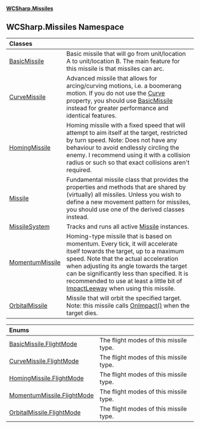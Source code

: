 #### [WCSharp\.Missiles](README.md 'README')

## WCSharp\.Missiles Namespace

| Classes | |
| :--- | :--- |
| [BasicMissile](WCSharp.Missiles.BasicMissile.md 'WCSharp\.Missiles\.BasicMissile') | Basic missile that will go from unit/location A to unit/location B\.   The main feature for this missile is that missiles can arc. |
| [CurveMissile](WCSharp.Missiles.CurveMissile.md 'WCSharp\.Missiles\.CurveMissile') | Advanced missile that allows for arcing/curving motions, i\.e\. a boomerang motion\.   If you do not use the [Curve](WCSharp.Missiles.CurveMissile.Curve.md 'WCSharp\.Missiles\.CurveMissile\.Curve') property, you should use [BasicMissile](WCSharp.Missiles.BasicMissile.md 'WCSharp\.Missiles\.BasicMissile') instead for greater performance and             identical features. |
| [HomingMissile](WCSharp.Missiles.HomingMissile.md 'WCSharp\.Missiles\.HomingMissile') | Homing missile with a fixed speed that will attempt to aim itself at the target, restricted by turn speed\.   Note: Does not have any behaviour to avoid endlessly circling the enemy.             I recommend using it with a collision radius or such so that exact collisions aren't required. |
| [Missile](WCSharp.Missiles.Missile.md 'WCSharp\.Missiles\.Missile') | Fundamental missile class that provides the properties and methods that are shared by \(virtually\) all missiles\.   Unless you wish to define a new movement pattern for missiles, you should use one of the derived classes instead. |
| [MissileSystem](WCSharp.Missiles.MissileSystem.md 'WCSharp\.Missiles\.MissileSystem') | Tracks and runs all active [Missile](WCSharp.Missiles.Missile.md 'WCSharp\.Missiles\.Missile') instances\. |
| [MomentumMissile](WCSharp.Missiles.MomentumMissile.md 'WCSharp\.Missiles\.MomentumMissile') | Homing\-type missile that is based on momentum\. Every tick, it will accelerate itself towards the target, up to a maximum speed\.   Note that the actual acceleration when adjusting its angle towards the target can be significantly less than specified.  It is recommended to use at least a little bit of [ImpactLeeway](WCSharp.Missiles.Missile.ImpactLeeway.md 'WCSharp\.Missiles\.Missile\.ImpactLeeway') when using this missile. |
| [OrbitalMissile](WCSharp.Missiles.OrbitalMissile.md 'WCSharp\.Missiles\.OrbitalMissile') | Missile that will orbit the specified target\.   Note: this missile calls [OnImpact\(\)](WCSharp.Missiles.Missile.OnImpact().md 'WCSharp\.Missiles\.Missile\.OnImpact\(\)') when the target dies. |

| Enums | |
| :--- | :--- |
| [BasicMissile\.FlightMode](WCSharp.Missiles.BasicMissile.FlightMode.md 'WCSharp\.Missiles\.BasicMissile\.FlightMode') | The flight modes of this missile type\. |
| [CurveMissile\.FlightMode](WCSharp.Missiles.CurveMissile.FlightMode.md 'WCSharp\.Missiles\.CurveMissile\.FlightMode') | The flight modes of this missile type\. |
| [HomingMissile\.FlightMode](WCSharp.Missiles.HomingMissile.FlightMode.md 'WCSharp\.Missiles\.HomingMissile\.FlightMode') | The flight modes of this missile type\. |
| [MomentumMissile\.FlightMode](WCSharp.Missiles.MomentumMissile.FlightMode.md 'WCSharp\.Missiles\.MomentumMissile\.FlightMode') | The flight modes of this missile type\. |
| [OrbitalMissile\.FlightMode](WCSharp.Missiles.OrbitalMissile.FlightMode.md 'WCSharp\.Missiles\.OrbitalMissile\.FlightMode') | The flight modes of this missile type\. |
